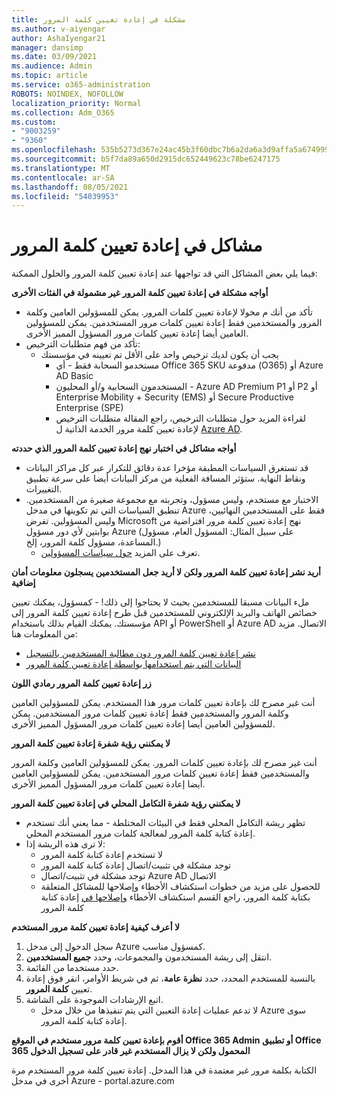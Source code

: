 ```yaml
---
title: مشكلة في إعادة تعيين كلمة المرور
ms.author: v-aiyengar
author: AshaIyengar21
manager: dansimp
ms.date: 03/09/2021
ms.audience: Admin
ms.topic: article
ms.service: o365-administration
ROBOTS: NOINDEX, NOFOLLOW
localization_priority: Normal
ms.collection: Adm_O365
ms.custom:
- "9003259"
- "9360"
ms.openlocfilehash: 535b5273d367e24ac45b3f60dbc7b6a2da6a3d9affa5a67499989d19a1904768
ms.sourcegitcommit: b5f7da89a650d2915dc652449623c78be6247175
ms.translationtype: MT
ms.contentlocale: ar-SA
ms.lasthandoff: 08/05/2021
ms.locfileid: "54039953"
---
```

# <a name="problems-resetting-password"></a>مشاكل في إعادة تعيين كلمة المرور

فيما يلي بعض المشاكل التي قد تواجهها عند إعادة تعيين كلمة المرور والحلول الممكنة:

**أواجه مشكلة في إعادة تعيين كلمة المرور غير مشمولة في الفئات الأخرى**

- تأكد من أنك م مخولا لإعادة تعيين كلمات المرور. يمكن للمسؤولين العامين وكلمة المرور والمستخدمين فقط إعادة تعيين كلمات مرور المستخدمين. يمكن للمسؤولين العامين أيضا إعادة تعيين كلمات مرور المسؤول المميز الأخرى.
- تأكد من فهم متطلبات الترخيص:
    - يجب أن يكون لديك ترخيص واحد على الأقل تم تعيينه في مؤسستك
        - مستخدمو السحابة فقط - أي Office 365 SKU مدفوعة (O365) أو Azure AD Basic
        - المستخدمون السحابية و/أو المحليون - Azure AD Premium P1 أو P2 أو Enterprise Mobility + Security (EMS) أو Secure Productive Enterprise (SPE)
        - لقراءة المزيد حول متطلبات الترخيص، راجع المقالة متطلبات الترخيص لإعادة تعيين كلمة مرور الخدمة الذاتية ل [Azure AD](https://docs.microsoft.com/azure/active-directory/active-directory-passwords-licensing?WT.mc_id=Portal-Microsoft_Azure_Support).

**أواجه مشاكل في اختبار نهج إعادة تعيين كلمة المرور الذي حددته**

- قد تستغرق السياسات المطبقة مؤخرا عدة دقائق للتكرار عبر كل مراكز البيانات ونقاط النهاية. ستؤثر المسافة الفعلية من مركز البيانات أيضا على سرعة تطبيق التغييرات.
- الاختبار مع مستخدم، وليس مسؤول، وتجربته مع مجموعة صغيرة من المستخدمين. تنطبق السياسات التي تم تكوينها في مدخل Azure فقط على المستخدمين النهائيين، وليس المسؤولين. تفرض Microsoft نهج إعادة تعيين كلمة مرور افتراضية من بوابتين لأي دور مسؤول Azure (على سبيل المثال: المسؤول العام، مسؤول المساعدة، مسؤول كلمة المرور، إلخ.)
    - تعرف على المزيد [حول سياسات المسؤولين](https://docs.microsoft.com/azure/active-directory/active-directory-passwords-policy?WT.mc_id=Portal-Microsoft_Azure_Support#administrator-password-policy-differences).

**أريد نشر إعادة تعيين كلمة المرور ولكن لا أريد جعل المستخدمين يسجلون معلومات أمان إضافية**

ملء البيانات مسبقا للمستخدمين بحيث لا يحتاجوا إلى ذلك! - كمسؤول، يمكنك تعيين خصائص الهاتف والبريد الإلكتروني للمستخدمين قبل طرح إعادة تعيين كلمة المرور إلى مؤسستك. يمكنك القيام بذلك باستخدام API أو PowerShell أو Azure AD الاتصال. مزيد من المعلومات هنا:
- [نشر إعادة تعيين كلمة المرور دون مطالبة المستخدمين بالتسجيل](https://docs.microsoft.com/azure/active-directory/active-directory-passwords-policy?WT.mc_id=Portal-Microsoft_Azure_Support#administrator-password-policy-differences)
- [البيانات التي يتم استخدامها بواسطة إعادة تعيين كلمة المرور](https://docs.microsoft.com/azure/active-directory/active-directory-passwords-data?WT.mc_id=Portal-Microsoft_Azure_Support)

**زر إعادة تعيين كلمة المرور رمادي اللون**

أنت غير مصرح لك بإعادة تعيين كلمات مرور هذا المستخدم. يمكن للمسؤولين العامين وكلمة المرور والمستخدمين فقط إعادة تعيين كلمات مرور المستخدمين. يمكن للمسؤولين العامين أيضا إعادة تعيين كلمات مرور المسؤول المميز الأخرى.

**لا يمكنني رؤية شفرة إعادة تعيين كلمة المرور**

أنت غير مصرح لك بإعادة تعيين كلمات المرور. يمكن للمسؤولين العامين وكلمة المرور والمستخدمين فقط إعادة تعيين كلمات مرور المستخدمين. يمكن للمسؤولين العامين أيضا إعادة تعيين كلمات مرور المسؤول المميز الأخرى.

**لا يمكنني رؤية شفرة التكامل المحلي في إعادة تعيين كلمة المرور**

- تظهر ريشة التكامل المحلي فقط في البيئات المختلطة - مما يعني أنك تستخدم إعادة كتابة كلمة المرور لمعالجة كلمات مرور المستخدم المحلي.
- لا ترى هذه الريشة إذا:
    - لا تستخدم إعادة كتابة كلمة المرور
    - توجد مشكلة في تثبيت/اتصال إعادة كتابة كلمة المرور
    - توجد مشكلة في تثبيت/اتصال Azure AD الاتصال
    - للحصول على مزيد من خطوات استكشاف الأخطاء وإصلاحها للمشاكل المتعلقة بكتابة كلمة المرور، راجع القسم استكشاف الأخطاء [وإصلاحها في](https://docs.microsoft.com/azure/active-directory/active-directory-passwords-data?WT.mc_id=Portal-Microsoft_Azure_Support) إعادة كتابة كلمة المرور

**لا أعرف كيفية إعادة تعيين كلمة مرور المستخدم**

1. سجل الدخول إلى مدخل Azure كمسؤول مناسب.
1. انتقل إلى ريشة المستخدمون والمجموعات، وحدد **جميع المستخدمين**.
1. حدد مستخدما من القائمة.
1. بالنسبة للمستخدم المحدد، حدد **نظرة عامة**، ثم في شريط الأوامر، انقر فوق إعادة تعيين **كلمة المرور**.
1. اتبع الإرشادات الموجودة على الشاشة.
    - لا تدعم عمليات إعادة التعيين التي يتم تنفيذها من خلال مدخل Azure سوى إعادة كتابة كلمة المرور.

**أقوم بإعادة تعيين كلمة مرور مستخدم في الموقع Office 365 Admin أو تطبيق Office 365 المحمول ولكن لا يزال المستخدم غير قادر على تسجيل الدخول**

الكتابة بكلمة مرور غير معتمدة في هذا المدخل. إعادة تعيين كلمة مرور المستخدم مرة أخرى في مدخل Azure - portal.azure.com


